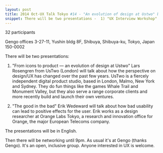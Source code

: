```yaml
---
layout: post
title: 2014 Oct-UX Talk Tokyo #14 - "An evolution of design at Ustwo" by Lars Rosengren from Ustwo & "The good in the bad" by Erik Wedeward from Orange Labs
snippet: There will be two presentations -  1) "UX Interview Workshop" Mark McFarlane, director at Tacchi -
---
```

32 participants

Gengo offices 3-27-11, Yushin bldg 8F, Shibuya, Shibuya-ku, Tokyo, Japan 150-0002

There will be two presentations:

1) "From icons to product — an evolution of design at Ustwo"
Lars Rosengren from UsTwo (London) will talk about how the perspective on design/UX has changed over the past few years. UsTwo is a fiercely independent digital product studio, based in London, Malmo, New York and Sydney. They do fun things like the games Whale Trail and Monument Valley, but they also serve a range corporate clients and more recently build and launch their own ventures.

2) "The good in the bad"
Erik Wedeward will talk about how bad usability can lead to positive effects for the user. Erik works as a design researcher at Orange Labs Tokyo, a research and innovation office for Orange, the major European Telecoms company.

The presentations will be in English.

Then there will be networking until 9pm. As usual it's at Gengo (thanks Gengo). It's an open, inclusive group. Anyone interested in UX is welcome.

